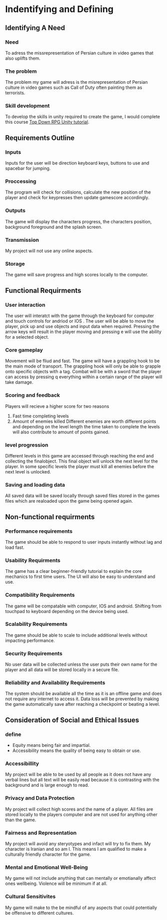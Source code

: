 # Indentifying and Defining

## Identifying A Need
### Need
To adress the missrepresentation of Persian culture in video games that also uplifts them.
### The problem
The problem my game will adress is the misrepresentation of Persian culture in video games such as Call of Duty often painting them as terrorists.
### Skill development
To develop the skills in unity required to create the game, I would complete this course [Top Down RPG Unity tutorial](https://www.youtube.com/watch?v=b8YUfee_pzc).
## Requirements Outline
### Inputs
Inputs for the user will be direction keyboard keys, buttons to use and spacebar for jumping.
### Proccessing
The program will check for collisions, calculate the new position of the player and check for keypresses then update gamescore accordingly.
### Outputs
The game will display the characters progress, the characters position, background foreground and the splash screen.
### Transmission
My project will not use any online aspects.
### Storage
The game will save progress and high scores locally to the computer.
## Functional Requirments
### User interaction
The user will interatct with the game through the keyboard for computer and touch controls for andriod or IOS . The user will be able to move the player, pick up and use objects and input data when required. Pressing the arrow keys will result in the player moving and pressing e will use the ability for a selected object.
### Core gameplay
Movement will be fliud and fast. The game will have a grappling hook to be the main mode of transport. The grappling hook will only be able to grapple onto specific objects with a tag. Combat will be with a sword that the player can access by pressing q everything within a certain range of the player will take damage.
### Scoring and feedback
Players will recieve a higher score for two reasons
1. Fast time completing levels
2. Amount of enemies killed
Different enemies are worth different points and depending on the level length the time taken to complete the levels will also contribute to amount of points gained.
### level progression
Different levels in this game are accessed through reaching the end and collecting the finalobject. This final object will unlock the next level for the player. In some specific levels the player must kill all enemies before the next level is unlocked.
### Saving and loading data
All saved data will be saved locally through saved files stored in the games files which are realoaded upon the game being opened again.
## Non-functional requirments
### Performance requirements
The game should be able to respond to user inputs instantly without lag and load fast.
### Usability Requirments
The game has a clear beginner-friendly tutorial to explain the core mechanics to first time users. The UI will also be easy to understand and use.
### Compatibility Requirements
The game will be compatable with computer, IOS and android. Shifting from touchpad to keyboard depending on the device being used.
### Scalability Requirements
The game should be able to scale to include additional levels without impacting performance.
### Security Requirements
No user data will be collected unless the user puts their own name for the player and all data will be stored locally in a secure file.
### Reliability and Availability Requirements
The system should be available all the time as it is an offline game and does not require any internet to access it. Data loss will be prevented by making the game automatically save after reaching a checkpoint or beating a level.
## Consideration of Social and Ethical Issues
### define
- Equity means being fair and impartial.
- Accessibility means the quality of being easy to obtain or use.
### Accessibillity
My project will be able to be used by all people as it does not have any verbal lines but all text will be easily read because it is contrasting with the background and is large enough to read.
### Privacy and Data Protection
My project will collect high scores and the name of a player. All files are stored locally to the players computer and are not used for anything other than the game.
### Fairness and Representation
My project will avoid any steryotypes and infact will try to fix them. My character is Iranian and so am I. This means I am qualified to make a culturally friendly character for the game.
### Mental and Emotional Well-Being
My game will not include anything that can mentally or emotianally affect ones wellbeing. Violence will be minimum if at all.
### Cultural Sensitivites
My game will make to the be mindful of any aspects that could potentially be offensive to different cultures. 